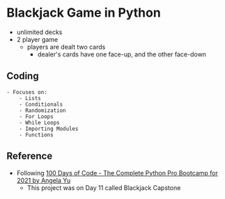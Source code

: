 # Blackjack Game in Python

- unlimited decks
- 2 player game
    - players are dealt two cards
        - dealer's cards have one face-up, and the other face-down

## Coding

    - Focuses on:
        - Lists
        - Conditionals
        - Randomization
        - For Loops
        - While Loops
        - Importing Modules
        - Functions

## Reference

- Following [100 Days of Code - The Complete Python Pro Bootcamp for 2021 by Angela Yu](https://www.udemy.com/course/100-days-of-code/)
    - This project was on Day 11 called Blackjack Capstone